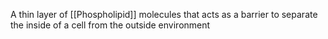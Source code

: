 A thin layer of [[Phospholipid]] molecules that acts as a barrier to separate the inside of a cell from the outside environment